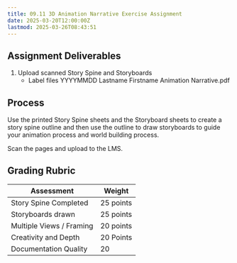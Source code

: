 ```yaml
---
title: 09.11 3D Animation Narrative Exercise Assignment
date: 2025-03-20T12:00:00Z
lastmod: 2025-03-26T08:43:51
---
```


## Assignment Deliverables

1. Upload scanned Story Spine and Storyboards
   - Label files YYYYMMDD Lastname Firstname Animation Narrative.pdf

## Process

Use the printed Story Spine sheets and the Storyboard sheets to create a story spine outline and then use the outline to draw storyboards to guide your animation process and world building process.

Scan the pages and upload to the LMS.

## Grading Rubric

<div class="responsive-table-markdown">

| Assessment               | Weight    |
| ------------------------ | --------- |
| Story Spine Completed    | 25 points |
| Storyboards drawn        | 25 points |
| Multiple Views / Framing | 20 points |
| Creativity and Depth     | 20 Points |
| Documentation Quality    | 20        |

</div>
